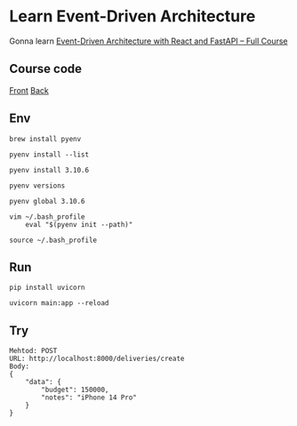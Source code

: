 # Learn Event-Driven Architecture

Gonna learn [Event-Driven Architecture with React and FastAPI – Full Course](https://www.youtube.com/watch?v=NVvIpqmf_Xc&t=1540s&ab_channel=freeCodeCamp.org)

## Course code
[Front](https://github.com/scalablescripts/react-event-driven)
[Back](https://github.com/scalablescripts/fast-api-event-driven)

## Env
```
brew install pyenv

pyenv install --list

pyenv install 3.10.6

pyenv versions

pyenv global 3.10.6

vim ~/.bash_profile
    eval "$(pyenv init --path)"

source ~/.bash_profile
```

## Run
```
pip install uvicorn

uvicorn main:app --reload
```

## Try
```
Mehtod: POST
URL: http://localhost:8000/deliveries/create
Body: 
{
    "data": {
        "budget": 150000,
        "notes": "iPhone 14 Pro"
    }
}
```